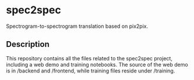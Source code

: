 # spec2spec
Spectrogram-to-spectrogram translation based on pix2pix.

## Description
This repository contains all the files related to the spec2spec project, including a web demo and training notebooks. The source of the web demo is in /backend and /frontend, while training files reside under /training.
